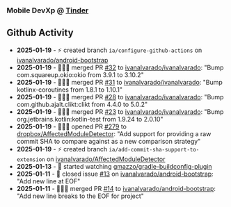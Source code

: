 ### Mobile DevXp @ [Tinder](https://medium.com/tinder)

## Github Activity
- **2025-01-19** - ⚡️ created branch `ia/configure-github-actions` on [ivanalvarado/android-bootstrap](https://github.com/ivanalvarado/android-bootstrap)
- **2025-01-19** - 🧑🏻‍💻 merged PR [#32](https://github.com/ivanalvarado/ivanalvarado/pull/32) to [ivanalvarado/ivanalvarado](https://github.com/ivanalvarado/ivanalvarado): "Bump com.squareup.okio:okio from 3.9.1 to 3.10.2"
- **2025-01-19** - 🧑🏻‍💻 merged PR [#31](https://github.com/ivanalvarado/ivanalvarado/pull/31) to [ivanalvarado/ivanalvarado](https://github.com/ivanalvarado/ivanalvarado): "Bump kotlinx-coroutines from 1.8.1 to 1.10.1"
- **2025-01-19** - 🧑🏻‍💻 merged PR [#28](https://github.com/ivanalvarado/ivanalvarado/pull/28) to [ivanalvarado/ivanalvarado](https://github.com/ivanalvarado/ivanalvarado): "Bump com.github.ajalt.clikt:clikt from 4.4.0 to 5.0.2"
- **2025-01-19** - 🧑🏻‍💻 merged PR [#23](https://github.com/ivanalvarado/ivanalvarado/pull/23) to [ivanalvarado/ivanalvarado](https://github.com/ivanalvarado/ivanalvarado): "Bump org.jetbrains.kotlin:kotlin-test from 1.9.24 to 2.0.10"
- **2025-01-19** - 🧑🏻‍💻 opened PR [#279](https://github.com/dropbox/AffectedModuleDetector/pull/279) to [dropbox/AffectedModuleDetector](https://github.com/dropbox/AffectedModuleDetector): "Add support for providing a raw commit SHA to compare against as a new comparison strategy"
- **2025-01-19** - ⚡️ created branch `ia/add-commit-sha-support-to-extension` on [ivanalvarado/AffectedModuleDetector](https://github.com/ivanalvarado/AffectedModuleDetector)
- **2025-01-13** - 👀 started watching [gmazzo/gradle-buildconfig-plugin](https://github.com/gmazzo/gradle-buildconfig-plugin)
- **2025-01-11** - 📝 closed issue [#13](https://github.com/ivanalvarado/android-bootstrap/issues/13) on [ivanalvarado/android-bootstrap](https://github.com/ivanalvarado/android-bootstrap): "Add new line at EOF"
- **2025-01-11** - 🧑🏻‍💻 merged PR [#14](https://github.com/ivanalvarado/android-bootstrap/pull/14) to [ivanalvarado/android-bootstrap](https://github.com/ivanalvarado/android-bootstrap): "Add new line breaks to the EOF for project"